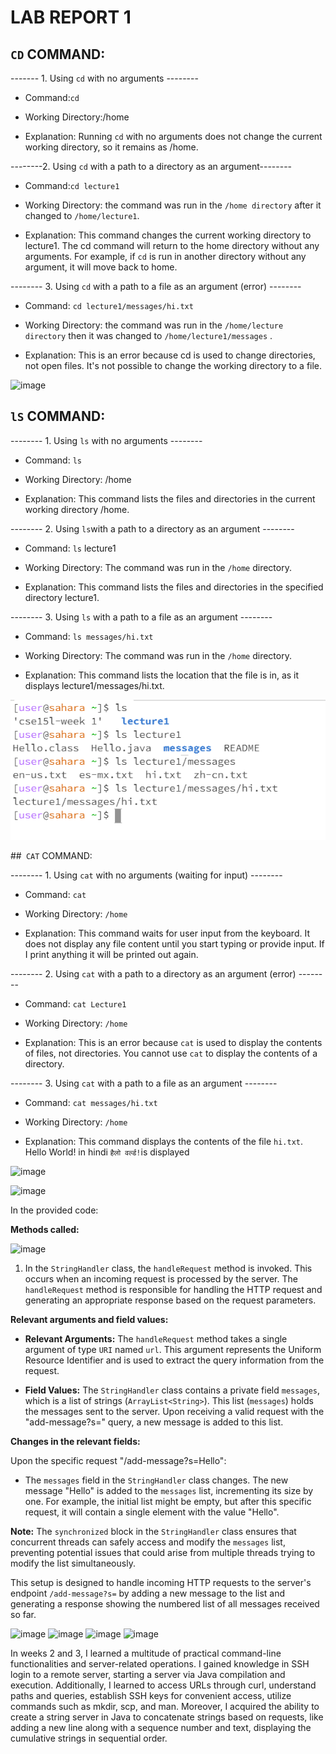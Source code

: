 # LAB REPORT 1 

## ```CD``` COMMAND:

------- 1. Using ``` cd ``` with no arguments --------

* Command:``` cd ```

* Working Directory:/home

* Explanation: Running ```cd``` with no arguments does not change the current working directory, so it remains as /home.



--------2. Using ```cd``` with a path to a directory as an argument--------

* Command:``` cd lecture1 ```

* Working Directory: the command was run in the ```/home directory``` after it changed to ```/home/lecture1```. 

* Explanation: This command changes the current working directory to lecture1.  The cd command will return to the home directory without any arguments. For example, if ```cd``` is run in another directory without any argument, it will move back to home. 


-------- 3. Using ```cd``` with a path to a file as an argument (error) --------

* Command: ```cd lecture1/messages/hi.txt ```

* Working Directory: the command was run in the ``` /home/lecture directory ``` then it was changed to ``` /home/lecture1/messages ``` . 

* Explanation: This is an error because cd is used to change directories, not open files. It's not possible to change the working directory to a file.

![image](https://github.com/Satvikmatta18/cse15l-lab-reports/assets/106504471/892a1660-ee9b-4f4e-bdd1-785c1206e677)




## ``` lS ``` COMMAND:

-------- 1. Using ```ls``` with no arguments --------

* Command: ```ls```

* Working Directory: /home

* Explanation: This command lists the files and directories in the current working directory /home.


-------- 2. Using ```ls```with a path to a directory as an argument --------

* Command: ```ls``` lecture1

* Working Directory: The command was run in the ```/home``` directory. 

* Explanation: This command lists the files and directories in the specified directory lecture1.


-------- 3. Using ```ls``` with a path to a file as an argument -------- 

* Command: ```ls messages/hi.txt```

* Working Directory: The command was run in the ``` /home ``` directory. 

* Explanation: This command lists the location that the file is in, as it displays lecture1/messages/hi.txt. 

![Image](ls.png)





##``` CAT``` COMMAND:


-------- 1. Using ```cat``` with no arguments (waiting for input) --------

* Command: ```cat```

* Working Directory: ```/home```

* Explanation: This command waits for user input from the keyboard. It does not display any file content until you start typing or provide input. If I print anything it will be printed out again. 


-------- 2. Using ```cat``` with a path to a directory as an argument (error) -------- 

* Command: ```cat Lecture1```

* Working Directory: ```/home```

* Explanation: This is an error because ```cat``` is used to display the contents of files, not directories. You cannot use ```cat``` to display the contents of a directory.


-------- 3. Using ```cat``` with a path to a file as an argument -------- 

* Command: ```cat messages/hi.txt```

* Working Directory: ```/home```

* Explanation: This command displays the contents of the file ```hi.txt```. Hello World! in hindi ```हैलो वर्ल्ड!```is displayed


![image](https://github.com/Satvikmatta18/cse15l-lab-reports/assets/106504471/3fe9b0c0-b68e-410d-8b69-6b85be77fd93)

![image](https://github.com/Satvikmatta18/cse15l-lab-reports/assets/106504471/af1cc675-ae13-4c47-881b-7827f49c1939)

In the provided code:

**Methods called:**

![image](https://github.com/Satvikmatta18/cse15l-lab-reports/assets/106504471/b8f3d91b-6cd1-4292-821e-433894b3c447)

1. In the `StringHandler` class, the `handleRequest` method is invoked. This occurs when an incoming request is processed by the server. The `handleRequest` method is responsible for handling the HTTP request and generating an appropriate response based on the request parameters.

**Relevant arguments and field values:**

- **Relevant Arguments:** The `handleRequest` method takes a single argument of type `URI` named `url`. This argument represents the Uniform Resource Identifier and is used to extract the query information from the request.

- **Field Values:** The `StringHandler` class contains a private field `messages`, which is a list of strings (`ArrayList<String>`). This list (`messages`) holds the messages sent to the server. Upon receiving a valid request with the "add-message?s=" query, a new message is added to this list.

**Changes in the relevant fields:**

Upon the specific request "/add-message?s=Hello":

- The `messages` field in the `StringHandler` class changes. The new message "Hello" is added to the `messages` list, incrementing its size by one. For example, the initial list might be empty, but after this specific request, it will contain a single element with the value "Hello".

**Note:** The `synchronized` block in the `StringHandler` class ensures that concurrent threads can safely access and modify the `messages` list, preventing potential issues that could arise from multiple threads trying to modify the list simultaneously.

This setup is designed to handle incoming HTTP requests to the server's endpoint `/add-message?s=` by adding a new message to the list and generating a response showing the numbered list of all messages received so far.

![image](https://github.com/Satvikmatta18/cse15l-lab-reports/assets/106504471/218e6339-d528-436f-8662-a9fc7d480c70)
![image](https://github.com/Satvikmatta18/cse15l-lab-reports/assets/106504471/ba317fd5-b8d7-445f-bdc1-537a70abd279)
![image](https://github.com/Satvikmatta18/cse15l-lab-reports/assets/106504471/70abe46d-9641-41b7-93ae-2535e7e39522)
![image](https://github.com/Satvikmatta18/cse15l-lab-reports/assets/106504471/1d08a3d5-d97b-4782-a7a9-317cfd008cf1)

In weeks 2 and 3, I learned a multitude of practical command-line functionalities and server-related operations. I gained knowledge in SSH login to a remote server, starting a server via Java compilation and execution. Additionally, I learned to access URLs through curl, understand paths and queries, establish SSH keys for convenient access, utilize commands such as mkdir, scp, and man. Moreover, I acquired the ability to create a string server in Java to concatenate strings based on requests, like adding a new line along with a sequence number and text, displaying the cumulative strings in sequential order.


